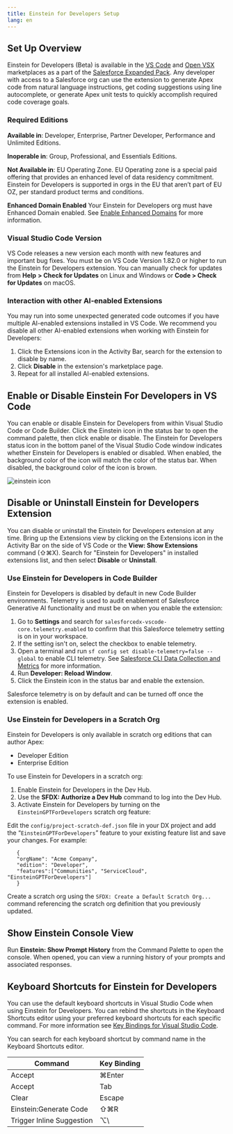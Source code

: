 ```yaml
---
title: Einstein for Developers Setup
lang: en
---
```


## Set Up Overview

Einstein for Developers (Beta) is available in the [VS Code](https://marketplace.visualstudio.com/items?itemName=salesforce.salesforcedx-einstein-gpt) and [Open VSX](https://open-vsx.org/extension/salesforce/salesforcedx-einstein-gpt) marketplaces as a part of the [Salesforce Expanded Pack](https://marketplace.visualstudio.com/items?itemName=salesforce.salesforcedx-vscode-expanded). Any developer with access to a Salesforce org can use the extension to generate Apex code from natural language instructions, get coding suggestions using line autocomplete, or generate Apex unit tests to quickly accomplish required code coverage goals.


### Required Editions

**Available in**: Developer, Enterprise, Partner Developer, Performance and Unlimited Editions.

**Inoperable in**: Group, Professional, and Essentials Editions.

**Not Available in**: EU Operating Zone. EU Operating zone is a special paid offering that provides an enhanced level of data residency commitment. Einstein for Developers is supported in orgs in the EU that aren’t part of EU OZ, per standard product terms and conditions.


**Enhanced Domain Enabled**
Your Einstein for Developers org must have Enhanced Domain enabled. See [Enable Enhanced Domains](https://help.salesforce.com/s/articleView?id=sf.domain_name_enhanced_enable.htm&type=5) for more information.

### Visual Studio Code Version

VS Code releases a new version each month with new features and important bug fixes. You must be on VS Code Version 1.82.0 or higher to run the Einstein for Developers extension. You can manually check for updates from **Help** **> Check for Updates** on Linux and Windows or **Code > Check for Updates** on macOS.

### Interaction with other AI-enabled Extensions

You may run into some unexpected generated code outcomes if you have multiple AI-enabled extensions installed in VS Code. We recommend you disable all other AI-enabled extensions when working with Einstein for Developers:
1. Click the Extensions icon in the Activity Bar, search for the extension to disable by name.
2. Click **Disable** in the extension's marketplace page.
3. Repeat for all installed AI-enabled extensions.


## Enable or Disable Einstein For Developers in VS Code

You can enable or disable Einstein for Developers from within Visual Studio Code or Code Builder. Click the Einstein icon in the status bar to open the command palette, then click enable or disable.
The Einstein for Developers status icon in the bottom panel of the Visual Studio Code window indicates whether Einstein for Developers is enabled or disabled. When enabled, the background color of the icon will match the color of the status bar. When disabled, the background color of the icon is brown.

![einstein icon](./images/einstein-icon.png)

## Disable or Uninstall Einstein for Developers Extension

You can disable or uninstall the Einstein for Developers extension at any time. Bring up the Extensions view by clicking on the Extensions icon in the Activity Bar on the side of VS Code or the **View: Show Extensions** command (⇧⌘X). Search for "Einstein for Developers" in installed extensions list, and then select **Disable** or **Uninstall**.

### Use Einstein for Developers in Code Builder

Einstein for Developers is disabled by default in new Code Builder environments. Telemetry is used to audit enablement of Salesforce Generative AI functionality and must be on when you enable the extension:

1. Go to **Settings** and search for `salesforcedx-vscode-core.telemetry.enabled` to confirm that this Salesforce telemetry setting is on in your workspace.
2. If the setting isn't on, select the checkbox to enable telemetry.
3. Open a terminal and run `sf config set disable-telemetry=false --global` to enable CLI telemetry. See [Salesforce CLI Data Collection and Metrics](https://developer.salesforce.com/docs/atlas.en-us.sfdx_setup.meta/sfdx_setup/sfdx_dev_cli_telemetry.htm) for more information.
4. Run **Developer: Reload Window**.
4. Click the Einstein icon in the status bar and enable the extension.

Salesforce telemetry is on by default and can be turned off once the extension is enabled.

### Use Einstein for Developers in a Scratch Org

Einstein for Developers is only available in scratch org editions that can author Apex:

- Developer Edition
- Enterprise Edition

To use Einstein for Developers in a scratch org:

1. Enable Einstein for Developers in the Dev Hub.
2. Use the **SFDX: Authorize a Dev Hub** command to log into the Dev Hub.
3. Activate Einstein for Developers by turning on the `EinsteinGPTForDevelopers` scratch org feature:

Edit the `config/project-scratch-def.json` file in your DX project and add the “`EinsteinGPTForDevelopers`” feature to your existing feature list and save your changes. For example:

```
   {
   "orgName": "Acme Company",
   "edition": "Developer",
   "features":["Communities", "ServiceCloud", "EinsteinGPTForDevelopers"]
   }
```

Create a scratch org using the `SFDX: Create a Default Scratch Org...` command referencing the scratch org definition that you previously updated.

## Show Einstein Console View

Run **Einstein: Show Prompt History** from the Command Palette to open the console. When opened, you can view a running history of your prompts and associated responses.

## Keyboard Shortcuts for Einstein for Developers

You can use the default keyboard shortcuts in Visual Studio Code when using Einstein for Developers. You can rebind the shortcuts in the Keyboard Shortcuts editor using your preferred keyboard shortcuts for each specific command. For more information see [Key Bindings for Visual Studio Code](https://code.visualstudio.com/docs/getstarted/keybindings).

You can search for each keyboard shortcut by command name in the Keyboard Shortcuts editor.

| Command                   | Key Binding |
| ------------------------- | ----------- |
| Accept                    | ⌘Enter      |
| Accept                    | Tab         |
| Clear                     | Escape      |
| Einstein:Generate Code    | ⇧⌘R         |
| Trigger Inline Suggestion | ⌥\          |
